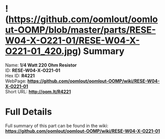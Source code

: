
!(https://github.com/oomlout/oomlout-OOMP/blob/master/parts/RESE-W04-X-O221-01/RESE-W04-X-O221-01_420.jpg)
Summary
=================
  
Name: __1/4 Watt 220 Ohm Resistor__    
ID: __RESE-W04-X-O221-01__   
Hex ID: __R4221__   
WebPage: __https://github.com/oomlout/oomlout-OOMP/wiki/RESE-W04-X-O221-01__   
Short URL: __http://oom.lt/R4221__   

Full Details
==========================
Full summary of this part can be found in the wiki:   
__https://github.com/oomlout/oomlout-OOMP/wiki/RESE-W04-X-O221-01__    

